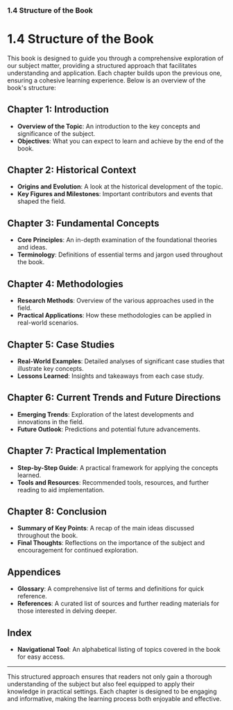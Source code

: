 ### 1.4 Structure of the Book

# 1.4 Structure of the Book

This book is designed to guide you through a comprehensive exploration of our subject matter, providing a structured approach that facilitates understanding and application. Each chapter builds upon the previous one, ensuring a cohesive learning experience. Below is an overview of the book's structure:

## Chapter 1: Introduction
- **Overview of the Topic**: An introduction to the key concepts and significance of the subject.
- **Objectives**: What you can expect to learn and achieve by the end of the book.

## Chapter 2: Historical Context
- **Origins and Evolution**: A look at the historical development of the topic.
- **Key Figures and Milestones**: Important contributors and events that shaped the field.

## Chapter 3: Fundamental Concepts
- **Core Principles**: An in-depth examination of the foundational theories and ideas.
- **Terminology**: Definitions of essential terms and jargon used throughout the book.

## Chapter 4: Methodologies
- **Research Methods**: Overview of the various approaches used in the field.
- **Practical Applications**: How these methodologies can be applied in real-world scenarios.

## Chapter 5: Case Studies
- **Real-World Examples**: Detailed analyses of significant case studies that illustrate key concepts.
- **Lessons Learned**: Insights and takeaways from each case study.

## Chapter 6: Current Trends and Future Directions
- **Emerging Trends**: Exploration of the latest developments and innovations in the field.
- **Future Outlook**: Predictions and potential future advancements.

## Chapter 7: Practical Implementation
- **Step-by-Step Guide**: A practical framework for applying the concepts learned.
- **Tools and Resources**: Recommended tools, resources, and further reading to aid implementation.

## Chapter 8: Conclusion
- **Summary of Key Points**: A recap of the main ideas discussed throughout the book.
- **Final Thoughts**: Reflections on the importance of the subject and encouragement for continued exploration.

## Appendices
- **Glossary**: A comprehensive list of terms and definitions for quick reference.
- **References**: A curated list of sources and further reading materials for those interested in delving deeper.

## Index
- **Navigational Tool**: An alphabetical listing of topics covered in the book for easy access.

---

This structured approach ensures that readers not only gain a thorough understanding of the subject but also feel equipped to apply their knowledge in practical settings. Each chapter is designed to be engaging and informative, making the learning process both enjoyable and effective.